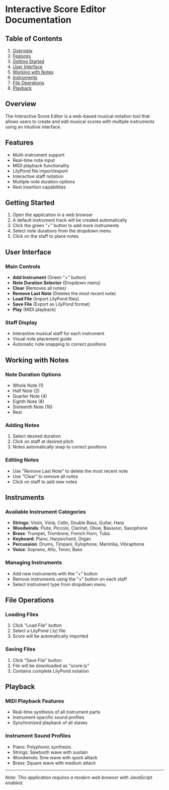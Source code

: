 # Interactive Score Editor Documentation

## Table of Contents
1. [Overview](#overview)
2. [Features](#features)
3. [Getting Started](#getting-started)
4. [User Interface](#user-interface)
5. [Working with Notes](#working-with-notes)
6. [Instruments](#instruments)
7. [File Operations](#file-operations)
8. [Playback](#playback)

## Overview
The Interactive Score Editor is a web-based musical notation tool that allows users to create and edit musical scores with multiple instruments using an intuitive interface.

## Features
- Multi-instrument support
- Real-time note input
- MIDI playback functionality
- LilyPond file import/export
- Interactive staff notation
- Multiple note duration options
- Rest insertion capabilities

## Getting Started
1. Open the application in a web browser
2. A default instrument track will be created automatically
3. Click the green "+" button to add more instruments
4. Select note durations from the dropdown menu
5. Click on the staff to place notes

## User Interface

### Main Controls
- **Add Instrument** (Green "+" button)
- **Note Duration Selector** (Dropdown menu)
- **Clear** (Removes all notes)
- **Remove Last Note** (Deletes the most recent note)
- **Load File** (Import LilyPond files)
- **Save File** (Export as LilyPond format)
- **Play** (MIDI playback)

### Staff Display
- Interactive musical staff for each instrument
- Visual note placement guide
- Automatic note snapping to correct positions

## Working with Notes

### Note Duration Options
- Whole Note (1)
- Half Note (2)
- Quarter Note (4)
- Eighth Note (8)
- Sixteenth Note (16)
- Rest

### Adding Notes
1. Select desired duration
2. Click on staff at desired pitch
3. Notes automatically snap to correct positions

### Editing Notes
- Use "Remove Last Note" to delete the most recent note
- Use "Clear" to remove all notes
- Click on staff to add new notes

## Instruments

### Available Instrument Categories
- **Strings**: Violin, Viola, Cello, Double Bass, Guitar, Harp
- **Woodwinds**: Flute, Piccolo, Clarinet, Oboe, Bassoon, Saxophone
- **Brass**: Trumpet, Trombone, French Horn, Tuba
- **Keyboard**: Piano, Harpsichord, Organ
- **Percussion**: Drums, Timpani, Xylophone, Marimba, Vibraphone
- **Voice**: Soprano, Alto, Tenor, Bass

### Managing Instruments
- Add new instruments with the "+" button
- Remove instruments using the "×" button on each staff
- Select instrument type from dropdown menu

## File Operations

### Loading Files
1. Click "Load File" button
2. Select a LilyPond (.ly) file
3. Score will be automatically imported

### Saving Files
1. Click "Save File" button
2. File will be downloaded as "score.ly"
3. Contains complete LilyPond notation

## Playback

### MIDI Playback Features
- Real-time synthesis of all instrument parts
- Instrument-specific sound profiles
- Synchronized playback of all staves

### Instrument Sound Profiles
- Piano: Polyphonic synthesis
- Strings: Sawtooth wave with sustain
- Woodwinds: Sine wave with quick attack
- Brass: Square wave with medium attack

---
*Note: This application requires a modern web browser with JavaScript enabled.*